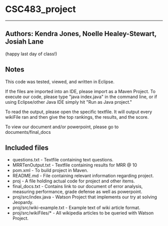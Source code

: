 # CSC483_project
-----------------

## Authors: Kendra Jones, Noelle Healey-Stewart, Josiah Lane

(happy last day of class!)

## Notes

This code was tested, viewed, and written in Eclipse.

If the files are imported into an IDE, please import as a Maven Project. To execute our code, please type "java index.java" in the command line, or if using Eclipse/other Java IDE simply hit "Run as Java project."

To read the output, please open the specific textfile. It will output every wikiFile ran and then give the top rankings, the results, and the score.

To view our document and/or powerpoint, please go to documents/final_docs

## Included files

*    questions.txt - Textfile containing text questions.
*    MRRTenOutput.txt - Textfile containing results for MRR @ 10
*    pom.xml - To build project in Maven.
*    README.md - File containing relevant information regarding project.
*    proj - A file holding actual code for project and other items.
*    final_docs.txt - Contains link to our document of error analysis, measuring performance, grade defense as well as powerpoint.
*    proj/src/index.java - Watson Project that implements our try at solving Jeopardy.
*    proj/src/wiki-example.txt - Example text of wiki article format.
*    proj/src/wikiFiles/* - All wikipedia articles to be queried with Watson Project.
